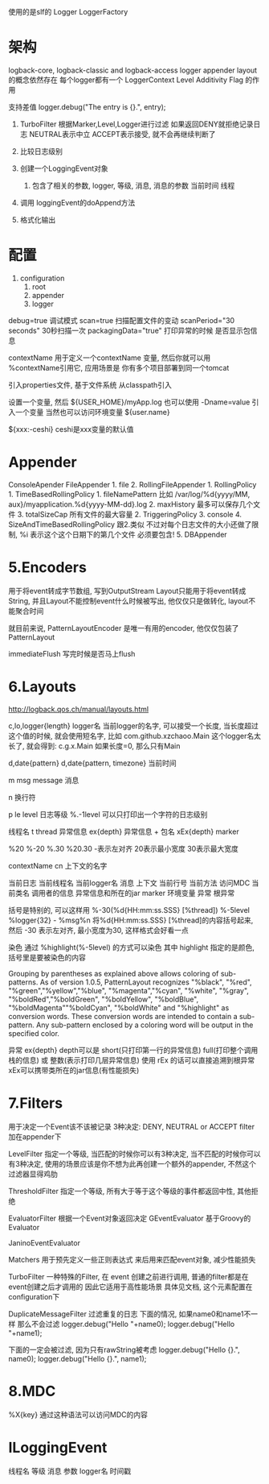使用的是slf的
Logger
LoggerFactory

# 架构 #
logback-core, logback-classic and logback-access
logger appender layout 的概念依然存在
每个logger都有一个 LoggerContext
Level
Additivity Flag 的作用

支持差值
logger.debug("The entry is {}.", entry);

1. TurboFilter
根据Marker,Level,Logger进行过滤
如果返回DENY就拒绝记录日志
NEUTRAL表示中立
ACCEPT表示接受, 就不会再继续判断了

2. 比较日志级别
3. 创建一个LoggingEvent对象
	1. 包含了相关的参数, logger, 等级, 消息, 消息的参数 当前时间 线程
4. 调用 loggingEvent的doAppend方法
5. 格式化输出


# 配置 #
1. configuration
	1. root
	2. appender
	3. logger


debug=true 调试模式
scan=true 扫描配置文件的变动
scanPeriod="30 seconds" 30秒扫描一次
packagingData="true" 打印异常的时候 是否显示包信息

contextName 用于定义一个contextName 变量, 然后你就可以用 %contextName引用它, 应用场景是 你有多个项目部署到同一个tomcat

 <property file="src/main/java/chapters/configuration/variables1.properties" />引入properties文件, 基于文件系统
<property resource="resource1.properties" /> 从classpath引入


<property name="USER_HOME" value="/home/sebastien" />
设置一个变量, 然后 <file>${USER_HOME}/myApp.log</file>
也可以使用 -Dname=value 引入一个变量
当然也可以访问环境变量 ${user.name}

${xxx:-ceshi}
ceshi是xxx变量的默认值


# Appender #
ConsoleApender
FileAppender
	1. file
	2. RollingFileAppender
		1. RollingPolicy
			1. TimeBasedRollingPolicy
				1. fileNamePattern 比如 /var/log/%d{yyyy/MM, aux}/myapplication.%d{yyyy-MM-dd}.log
				2. maxHistory 最多可以保存几个文件
				3. totalSizeCap 所有文件的最大容量
		2. TriggeringPolicy
	3. console
	4. SizeAndTimeBasedRollingPolicy 跟2.类似 不过对每个日志文件的大小还做了限制, %i 表示这个这个日期下的第几个文件 必须要包含!
	5. DBAppender

# 5.Encoders #
用于将event转成字节数组, 写到OutputStream
Layout只能用于将event转成String, 并且Layout不能控制event什么时候被写出, 他仅仅只是做转化, layout不能聚合时间

就目前来说, PatternLayoutEncoder 是唯一有用的encoder, 他仅仅包装了PatternLayout

immediateFlush 写完时候是否马上flush

# 6.Layouts #
http://logback.qos.ch/manual/layouts.html

c,lo,logger{length} logger名
当前logger的名字, 可以接受一个长度, 当长度超过这个值的时候, 就会使用短名字, 比如
com.github.xzchaoo.Main 这个logger名太长了, 就会得到:
c.g.x.Main
如果长度=0, 那么只有Main

d,date{pattern} d,date{pattern, timezone} 当前时间

m msg message 消息

n 换行符

p le level 日志等级
%.-1level 可以只打印出一个字符的日志级别

线程名 t thread
异常信息 ex{depth}
异常信息 + 包名 xEx{depth}
marker

%20
%-20
%.30
%20.30
-表示左对齐 20表示最小宽度 30表示最大宽度

contextName cn 上下文的名字 


当前日志
当前线程名
当前logger名
消息
上下文
当前行号
当前方法
访问MDC
当前类名
调用者的信息
异常信息和所在的jar
marker
环境变量
异常 根异常

括号是特别的, 可以这样用
%-30(%d{HH:mm:ss.SSS} [%thread]) %-5level %logger{32} - %msg%n
将%d{HH:mm:ss.SSS} [%thread]的内容括号起来, 然后 -30 表示左对齐, 最小宽度为30, 这样格式会好看一点

染色
通过 %highlight(%-5level) 的方式可以染色 其中 highlight 指定的是颜色, 括号里是要被染色的内容

Grouping by parentheses as explained above allows coloring of sub-patterns. As of version 1.0.5, PatternLayout recognizes "%black", "%red", "%green","%yellow","%blue", "%magenta","%cyan", "%white", "%gray", "%boldRed","%boldGreen", "%boldYellow", "%boldBlue", "%boldMagenta""%boldCyan", "%boldWhite" and "%highlight" as conversion words. These conversion words are intended to contain a sub-pattern. Any sub-pattern enclosed by a coloring word will be output in the specified color.

异常
ex{depth}
depth可以是 short(只打印第一行的异常信息) full(打印整个调用栈的信息) 或 整数(表示打印几层异常信息)
使用 rEx 的话可以直接追溯到根异常
xEx可以携带类所在的jar信息(有性能损失)

# 7.Filters #
用于决定一个Event该不该被记录
3种决定: DENY, NEUTRAL or ACCEPT
filter加在appender下

LevelFilter 指定一个等级, 当匹配的时候你可以有3种决定, 当不匹配的时候你可以有3种决定, 使用的场景应该是你不想为此再创建一个额外的appender, 不然这个过滤器显得鸡肋

ThresholdFilter 指定一个等级, 所有大于等于这个等级的事件都返回中性, 其他拒绝

EvaluatorFilter
根据一个Event对象返回决定
GEventEvaluator 基于Groovy的Evaluator

JaninoEventEvaluator 

Matchers 用于预先定义一些正则表达式 来后用来匹配event对象, 减少性能损失

TurboFilter
一种特殊的Filter, 在 event 创建之前进行调用, 普通的filter都是在event创建之后才调用的 因此它适用于高性能场景
具体见文档, 这个元素配置在configuration下

DuplicateMessageFilter
过滤重复的日志
下面的情况, 如果name0和name1不一样 那么不会过滤
logger.debug("Hello "+name0);
logger.debug("Hello "+name1);

下面的一定会被过滤, 因为只有rawString被考虑
logger.debug("Hello {}.", name0);
logger.debug("Hello {}.", name1);

# 8.MDC #
%X{key} 通过这种语法可以访问MDC的内容


# ILoggingEvent  #
线程名 等级 消息 参数 logger名 时间戳

